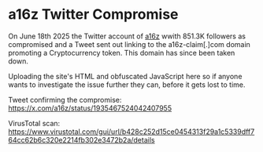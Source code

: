 # a16z Twitter Compromise

On June 18th 2025 the Twitter account of [a16z](https://x.com/a16z) wwith 851.3K followers as compromised and a Tweet sent out linking to the a16z-claim[.]com domain promoting a Cryptocurrency token. This domain has since been taken down.

Uploading the site's HTML and obfuscated JavaScript here so if anyone wants to investigate the issue further they can, before it gets lost to time.

Tweet confirming the compromise:
https://x.com/a16z/status/1935467524042407955

VirusTotal scan:
https://www.virustotal.com/gui/url/b428c252d15ce0454313f29a1c5339dff764cc62b6c320e2214fb302e3472b2a/details
